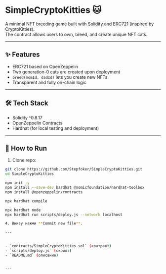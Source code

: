 # SimpleCryptoKitties 🐱

A minimal NFT breeding game built with Solidity and ERC721 (inspired by CryptoKitties).  
The contract allows users to own, breed, and create unique NFT cats.

---

## ✨ Features
- ERC721 based on OpenZeppelin
- Two generation-0 cats are created upon deployment
- `breed(momId, dadId)` lets you create new NFTs
- Transparent and fully on-chain logic

---

## 🛠 Tech Stack
- Solidity ^0.8.17
- OpenZeppelin Contracts
- Hardhat (for local testing and deployment)

---

## 🚀 How to Run
1. Clone repo:
```bash
git clone https://github.com/Stepfoker/SimpleCryptoKitties.git
cd SimpleCryptoKitties

npm init -y
npm install --save-dev hardhat @nomicfoundation/hardhat-toolbox
npm install @openzeppelin/contracts

npx hardhat compile

npx hardhat node
npx hardhat run scripts/deploy.js --network localhost

4. Внизу нажми **Commit new file**.  

---

  
- `contracts/SimpleCryptoKitties.sol` (контракт)  
- `scripts/deploy.js` (скрипт)  
- `README.md` (описание)  


---

